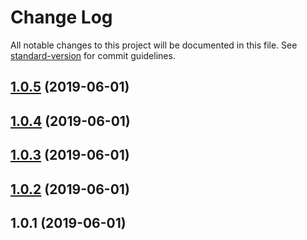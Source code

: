 # Change Log

All notable changes to this project will be documented in this file. See [standard-version](https://github.com/conventional-changelog/standard-version) for commit guidelines.

<a name="1.0.5"></a>
## [1.0.5](https://github.com/anasceym/node-prom2json/compare/v1.0.3...v1.0.5) (2019-06-01)



<a name="1.0.4"></a>
## [1.0.4](https://github.com/anasceym/node-prom2json/compare/v1.0.3...v1.0.4) (2019-06-01)



<a name="1.0.3"></a>
## [1.0.3](https://github.com/anasceym/node-prom2json/compare/v1.0.2...v1.0.3) (2019-06-01)



<a name="1.0.2"></a>
## [1.0.2](https://github.com/anasceym/node-prom2json/compare/v1.0.1...v1.0.2) (2019-06-01)



<a name="1.0.1"></a>
## 1.0.1 (2019-06-01)
